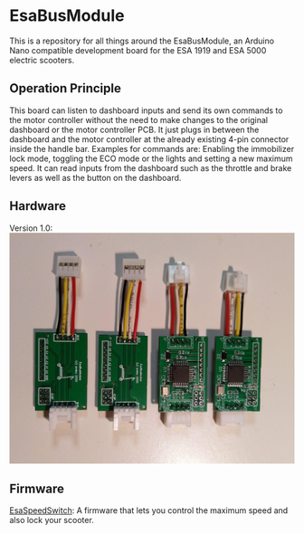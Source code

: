 # EsaBusModule

This is a repository for all things around the EsaBusModule, an Arduino Nano compatible development board for the ESA 1919 and ESA 5000 electric scooters.


## Operation Principle

This board can listen to dashboard inputs and send its own commands to the motor controller without the need to make changes to the original dashboard or the motor controller PCB.
It just plugs in between the dashboard and the motor controller at the already existing 4-pin connector inside the handle bar.
Examples for commands are: Enabling the immobilizer lock mode, toggling the ECO mode or the lights and setting a new maximum speed.
It can read inputs from the dashboard such as the throttle and brake levers as well as the button on the dashboard.


## Hardware
Version 1.0:
![EsaBusModule1.0](https://github.com/ands/EsaBusModule/blob/master/hardware/EsaBusModule1.0/EsaBusModule1.0_Photo.jpg?raw=true "EsaBusModule1.0")


## Firmware

[EsaSpeedSwitch](https://github.com/ands/EsaBusModule/tree/master/firmware/EsaSpeedSwitch "EsaSpeedSwitch"): A firmware that lets you control the maximum speed and also lock your scooter.
